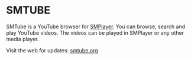 # SMTUBE

SMTube is a YouTube browser for [SMPlayer](https://smplayer.info). You can browse, search and play YouTube videos. The videos can be played in SMPlayer or any other media player.

Visit the web for updates: [smtube.org](https://smtube.org)
